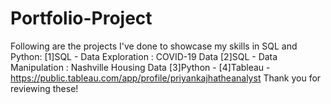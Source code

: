 # Portfolio-Project
Following are the projects I've done to showcase my skills in SQL and Python:
[1]SQL - Data Exploration : COVID-19 Data
[2]SQL - Data Manipulation : Nashville Housing Data
[3]Python - 
[4]Tableau - https://public.tableau.com/app/profile/priyankajhatheanalyst
Thank you for reviewing these!

